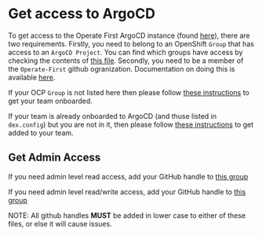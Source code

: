 # Get access to ArgoCD

To get access to the Operate First ArgoCD instance (found [here][argocd]), there are two requirements. Firstly, you need to belong to an OpenShift `Group` that has
access to an `ArgoCD Project`. You can find which groups have access by checking the contents of [this file][dex_cm]. Secondly, you need to be a member of the `Operate-First` github ogranization. Documentation on doing this is available [here](https://github.com/operate-first/common/blob/main/docs/add_gh_member_and_access.md#become-a-github-member).

If your OCP `Group` is not listed here then please follow [these instructions][argocd_onboarding] to get your team
onboarded.

If your team is already onboarded to ArgoCD (and thuse listed in `dex.config`) but you are not in it, then please follow
[these instructions][group_add] to get added to your team.


## Get Admin Access

If you need admin level read access, add your GitHub handle to [this group](https://github.com/operate-first/apps/blob/master/cluster-scope/base/user.openshift.io/groups/argocd-readonly/group.yaml)

If you need admin level read/write access, add your GitHub handle to [this group](https://github.com/operate-first/apps/blob/master/cluster-scope/base/user.openshift.io/groups/argocd-admins/group.yaml)

NOTE: All github handles **MUST** be added in lower case to either of these files, or else it will cause issues.

[argocd]: https://argocd.operate-first.cloud
[dex_cm]: https://github.com/operate-first/apps/blob/master/argocd/overlays/moc-infra/configs/argo_cm/dex.config
[argocd_onboarding]: onboarding_to_argocd.md
[group_add]: ../cluster-scope/add_user_to_group.md
